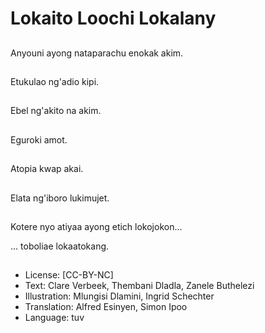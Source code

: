 # Lokaito Loochi Lokalany

##
Anyouni ayong nataparachu enokak akim.

##
Etukulao ng'adio kipi.

##
Ebel ng'akito na akim.

##
Eguroki amot.

##
Atopia kwap akai.

##
Elata ng'iboro lukimujet.

##
Kotere nyo atiyaa ayong etich lokojokon...

... toboliae lokaatokang.

##
* License: [CC-BY-NC]
* Text: Clare Verbeek, Thembani Dladla, Zanele Buthelezi
* Illustration: Mlungisi Dlamini, Ingrid Schechter
* Translation: Alfred Esinyen, Simon Ipoo
* Language: tuv
